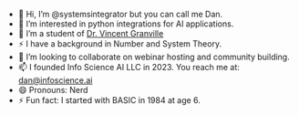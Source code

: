 - 👋 Hi, I’m @systemsintegrator but you can call me Dan.
- 👀 I’m interested in python integrations for AI applications.
- 🌱 I’m a student of [Dr. Vincent Granville](https://mltechniques.com/author/)
- ⚡ I have a background in Number and System Theory.
- 💞️ I’m looking to collaborate on webinar hosting and community building.
- 📫 I founded Info Science AI LLC in 2023. You reach me at: dan@infoscience.ai 
- 😄 Pronouns: Nerd
- ⚡ Fun fact: I started with BASIC in 1984 at age 6.

<!---
systemsintegrator/systemsintegrator is a ✨ special ✨ repository because its `README.md` (this file) appears on your GitHub profile.
You can click the Preview link to take a look at your changes.
--->
